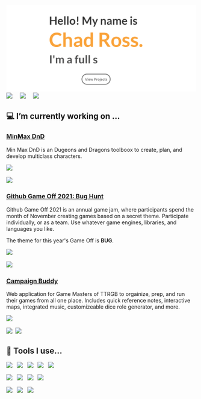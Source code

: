 <!-- ### Hi there 👋, I'm Chad
I am a recent grad from Biola University and I am looking to apply my knowlege and experence in software engineering.
-->
[![](Animation.gif)](https://chadross.dev/)
<a href="https://twitter.com/chadrt21"><img src="https://img.shields.io/badge/twitter-%231DA1F2.svg?&style=for-the-badge&logo=twitter&logoColor=white" /></a>&nbsp;&nbsp;&nbsp;&nbsp; <a href="https://www.linkedin.com/in/chad-ross-200a30110/"><img src="https://img.shields.io/badge/linkedin-%230077B5.svg?&style=for-the-badge&logo=linkedin&logoColor=white" /></a>&nbsp;&nbsp;&nbsp;&nbsp; <a href="https://chadross.dev/"><img src="https://img.shields.io/badge/Profile-343a40.svg?&style=for-the-badge&logoColor=white" /></a>&nbsp;&nbsp;&nbsp;&nbsp;


<!--
**chadrt21/chadrt21** is a ✨ _special_ ✨ repository because its `README.md` (this file) appears on your GitHub profile.

Here are some ideas to get you started:

- 🔨 I’m currently working on ...
- 🌱 I’m currently learning ...
- 👯 I’m looking to collaborate on ...
- 🤔 I’m looking for help with ...
- 💬 Ask me about ...
- 📫 How to reach me: ...
- ⚡ Fun fact: ...
-->


## 💻 I’m currently working on ...
### [MinMax DnD](https://minmaxdnd.com/) 
Min Max DnD is an Dugeons and Dragons toolboox to create, plan, and develop multiclass characters.

<img src="https://img.shields.io/static/v1?label=status&message=development&color=green&style=for-the-badge" />&nbsp;&nbsp;

<img src="https://img.shields.io/badge/javascript%20-%23F7DF1E.svg?&style=for-the-badge&logo=javascript&logoColor=white" />&nbsp;&nbsp;


### [Github Game Off 2021: Bug Hunt](https://github.com/chadrt21/bug-hunt)
Github Game Off 2021 is an annual game jam, where participants spend the month of November creating games based on a secret theme. Participate individually, or as a team. Use whatever game engines, libraries, and languages you like.

The theme for this year's Game Off is **BUG**.

<img src="https://img.shields.io/static/v1?label=status&message=prototyping&color=yellow&style=for-the-badge" />&nbsp;&nbsp;

<img src="https://img.shields.io/badge/javascript%20-%23F7DF1E.svg?&style=for-the-badge&logo=javascript&logoColor=white" />&nbsp;&nbsp;
### [Campaign Buddy](https://github.com/chadrt21/dnd-webMaster)
Web application for Game Masters of TTRGB to orgainize, prep, and run their games from all one place. Includes quick reference notes, interactive maps, integrated music, customizeable dice role generator, and more. 

<img src="https://img.shields.io/static/v1?label=status&message=on/off development&color=grey&style=for-the-badge" />&nbsp;&nbsp;

<img src="https://img.shields.io/badge/javascript%20-%23F7DF1E.svg?&style=for-the-badge&logo=javascript&logoColor=white" />&nbsp;&nbsp;<img src="https://img.shields.io/badge/python%20-%231572B6.svg?&style=for-the-badge&logo=python&logoColor=white" />&nbsp;&nbsp;

<!-- ### Stock Tracker Widget Android App
Fork of [Stocks Tracker Widget](https://github.com/premnirmal/StockTicker) but includes trends of 1 week, 1 month, and 1 year on the widget

 <img src="https://img.shields.io/badge/android_studio%20-%669933.svg?&style=for-the-badge&logo=android-studio&logoColor=white" />&nbsp;&nbsp;<img src="https://img.shields.io/badge/Kotlin%20-FF8C00.svg?&style=for-the-badge&logo=Kotlin&logoColor=white" />&nbsp;&nbsp;

-->
<!--
## 🌱 I'm currently learning...
<p >
  <img src="https://img.shields.io/badge/jquery%20-%230769ad.svg?&style=for-the-badge&logo=jquery&logoColor=white" />&nbsp;&nbsp;
  <img src="https://img.shields.io/badge/javascript%20-%23F7DF1E.svg?&style=for-the-badge&logo=javascript&logoColor=white" />&nbsp;&nbsp;
  <img src="https://img.shields.io/badge/php%20-%230769ad.svg?&style=for-the-badge&logo=php&logoColor=white" />&nbsp;&nbsp;
  <img src="https://img.shields.io/badge/android_studio%20-%669933.svg?&style=for-the-badge&logo=android-studio&logoColor=white" />&nbsp;&nbsp;
  <img src="https://img.shields.io/badge/Kotlin%20-FF8C00.svg?&style=for-the-badge&logo=Kotlin&logoColor=white" />&nbsp;&nbsp;
</p>
-->

## :hammer: Tools I use...
<p>
  <img src="https://img.shields.io/badge/python%20-3776AB.svg?&style=for-the-badge&logo=python&logoColor=white" />&nbsp;&nbsp;
  <img src="https://img.shields.io/badge/c%2B%2B%20-00599C.svg?&style=for-the-badge&logo=c%2B%2B&logoColor=white" />&nbsp;&nbsp;
  <img src="https://img.shields.io/badge/Java%20-FF8C00.svg?&style=for-the-badge&logo=Java&logoColor=white" />&nbsp;&nbsp;
  <img src="https://img.shields.io/badge/javascript%20-%23F7DF1E.svg?&style=for-the-badge&logo=javascript&logoColor=white" />&nbsp;&nbsp;
  <img src="https://img.shields.io/badge/tensorflow%20-FF6F00.svg?&style=for-the-badge&logo=tensorflow&logoColor=white" />&nbsp;&nbsp;
  <!-- <img src="https://img.shields.io/badge/android_studio%20-%669933.svg?&style=for-the-badge&logo=android-studio&logoColor=white" />&nbsp;&nbsp; -->
</p>
<p >
  <img src="https://img.shields.io/badge/WebStorm%20-07baf3.svg?&style=for-the-badge&logo=jetbrains&logoColor=white" />&nbsp;&nbsp;
  <img src="https://img.shields.io/badge/PyCharm%20-21d789.svg?&style=for-the-badge&logo=jetbrains&logoColor=white" />&nbsp;&nbsp;
  <img src="https://img.shields.io/badge/CLion%20-029de1.svg?&style=for-the-badge&logo=jetbrains&logoColor=white" />&nbsp;&nbsp;
  <img src="https://img.shields.io/badge/IntelliJ%20-cb40a2.svg?&style=for-the-badge&logo=jetbrains&logoColor=white" />&nbsp;&nbsp;
</p>
<p> 
  <img src="https://img.shields.io/badge/github%20-333.svg?&style=for-the-badge&logo=github&logoColor=white" />&nbsp;&nbsp;
  <img src="https://img.shields.io/badge/ubuntu%20-E95420.svg?&style=for-the-badge&logo=ubuntu&logoColor=white" />&nbsp;&nbsp;
  <img src="https://img.shields.io/badge/windows%20-0078D6.svg?&style=for-the-badge&logo=windows&logoColor=white" />&nbsp;&nbsp;
  <!-- 
  <img src="https://img.shields.io/badge/Slack%20-4A154B.svg?&style=for-the-badge&logo=Slack&logoColor=white" />&nbsp;&nbsp;
  <img src="https://img.shields.io/badge/discord%20-738ADB.svg?&style=for-the-badge&logo=discord&logoColor=white" />&nbsp;&nbsp;
  -->
</p>

<!-- ###### README style inspired by [@StefanyVasc](https://github.com/StefanyVasc) -->

